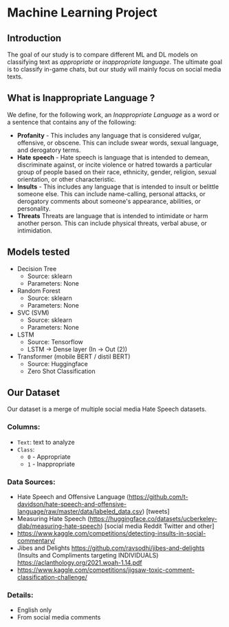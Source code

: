 # Machine Learning Project

## Introduction

The goal of our study is to compare different ML and DL models on classifying text as *appropriate* or *inappropriate language*.
The ultimate goal is to classify in-game chats, but our study will mainly focus on social media texts.

## What is Inappropriate Language ?
We define, for the following work, an *Inappropriate Language* as a word or a sentence that contains any of the following:
- **Profanity** - This includes any language that is considered vulgar, offensive, or obscene. This can include swear words, sexual language, and derogatory terms.
- **Hate speech** - Hate speech is language that is intended to demean, discriminate against, or incite violence or hatred towards a particular group of people based on their race, ethnicity, gender, religion, sexual orientation, or other characteristic.
- **Insults** - This includes any language that is intended to insult or belittle someone else. This can include name-calling, personal attacks, or derogatory comments about someone's appearance, abilities, or personality.
- **Threats** Threats are language that is intended to intimidate or harm another person. This can include physical threats, verbal abuse, or intimidation.



## Models tested

- Decision Tree
    - Source: sklearn
    - Parameters: None
- Random Forest
    - Source: sklearn
    - Parameters: None
- SVC (SVM)
    - Source: sklearn
    - Parameters: None
- LSTM
    - Source: Tensorflow
    - LSTM -> Dense layer (In -> Out (2))
- Transformer (mobile BERT / distil BERT)
    - Source: Huggingface
    - Zero Shot Classification


## Our Dataset

Our dataset is a merge of multiple social media Hate Speech datasets.

### Columns:

- `Text`: text to analyze
- `Class`:
    - `0` - Appropriate
    - `1` - Inappropriate

### Data Sources:
- Hate Speech and Offensive Language (https://github.com/t-davidson/hate-speech-and-offensive-language/raw/master/data/labeled_data.csv) [tweets]
- Measuring Hate Speech (https://huggingface.co/datasets/ucberkeley-dlab/measuring-hate-speech) [social media Reddit Twitter and other]
- https://www.kaggle.com/competitions/detecting-insults-in-social-commentary/
- Jibes and Delights https://github.com/ravsodhi/jibes-and-delights (Insults and Compliments targeting INDIVIDUALS) https://aclanthology.org/2021.woah-1.14.pdf
- https://www.kaggle.com/competitions/jigsaw-toxic-comment-classification-challenge/ 

### Details:
- English only
- From social media comments
